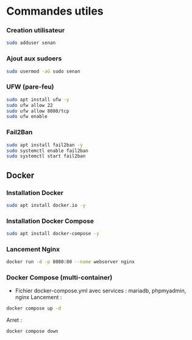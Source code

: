 
# Commandes utiles


### Creation utilisateur
```bash
sudo adduser senan
```


### Ajout aux sudoers
```bash
sudo usermod -aG sudo senan
```


### UFW (pare-feu)
```bash
sudo apt install ufw -y
sudo ufw allow 22
sudo ufw allow 8080/tcp
sudo ufw enable
```

### Fail2Ban
```bash
sudo apt install fail2ban -y
sudo systemctl enable fail2ban
sudo systemctl start fail2ban
```

## Docker
### Installation Docker
```bash
sudo apt install docker.io -y
```
### Installation Docker Compose
```bash
sudo apt install docker-compose -y
```

### Lancement Nginx
```bash
docker run -d -p 8080:80 --name webserver nginx
```

### Docker Compose (multi-container)
- Fichier docker-compose.yml avec services : mariadb, phpmyadmin, nginx
Lancement :
```bash
docker compose up -d
```
Arret :
```bash
docker compose down
```
